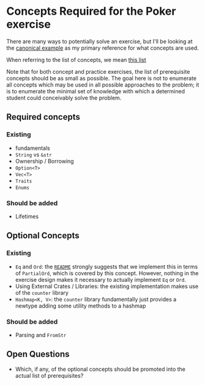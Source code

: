 # Concepts Required for the Poker exercise

There are many ways to potentially solve an exercise, but I'll be looking at the [canonical example](https://github.com/exercism/rust/blob/c0afe3855e0e71dc5429aa97657e074aa90a8e11/exercises/poker/example.rs) as my primary reference for what concepts are used.

When referring to the list of concepts, we mean [this list](https://github.com/exercism/v3/blob/master/languages/rust/reference/README.md)

Note that for both concept and practice exercises, the list of prerequisite concepts should be as small as possible. The goal here is not to enumerate all concepts which may be used in all possible approaches to the problem; it is to enumerate the minimal set of knowledge with which a determined student could conceivably solve the problem.

## Required concepts

### Existing

- fundamentals
- `String` vs `&str`
- Ownership / Borrowing
- `Option<T>`
- `Vec<T>`
- `Traits`
- `Enums`

### Should be added

- Lifetimes

## Optional Concepts

### Existing

- `Eq` and `Ord`: the [`README`](https://github.com/exercism/rust/tree/c0afe3855e0e71dc5429aa97657e074aa90a8e11/exercises/poker#hints) strongly suggests that we implement this in terms of `PartialOrd`, which is covered by this concept. However, nothing in the exercise design makes it necessary to actually implement `Eq` or `Ord`.
- Using External Crates / Libraries: the existing implementation makes use of the `counter` library
- `Hashmap<K, V>`: the `counter` library fundamentally just provides a newtype adding some utility methods to a hashmap

### Should be added

- Parsing and `FromStr`

## Open Questions

- Which, if any, of the optional concepts should be promoted into the actual list of prerequisites?
